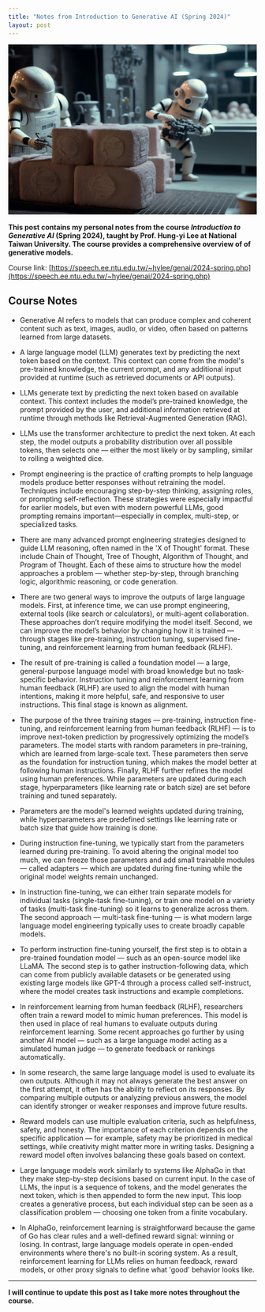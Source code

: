 ```yaml
---
title: "Notes from Introduction to Generative AI (Spring 2024)"
layout: post
---
```


![genai](/assets/img/20250623/genai_course.jpg)

**This post contains my personal notes from the course *Introduction to Generative AI* (Spring 2024), taught by Prof. Hung-yi Lee at National Taiwan University. The course provides a comprehensive overview of of generative models.**  

Course link: [https://speech.ee.ntu.edu.tw/~hylee/genai/2024-spring.php](https://speech.ee.ntu.edu.tw/~hylee/genai/2024-spring.php)

## Course Notes

- Generative AI refers to models that can produce complex and coherent content such as text, images, audio, or video, often based on patterns learned from large datasets.

- A large language model (LLM) generates text by predicting the next token based on the context. This context can come from the model's pre-trained knowledge, the current prompt, and any additional input provided at runtime (such as retrieved documents or API outputs).

- LLMs generate text by predicting the next token based on available context. This context includes the model’s pre-trained knowledge, the prompt provided by the user, and additional information retrieved at runtime through methods like Retrieval-Augmented Generation (RAG).

- LLMs use the transformer architecture to predict the next token. At each step, the model outputs a probability distribution over all possible tokens, then selects one — either the most likely or by sampling, similar to rolling a weighted dice.

- Prompt engineering is the practice of crafting prompts to help language models produce better responses without retraining the model. Techniques include encouraging step-by-step thinking, assigning roles, or prompting self-reflection. These strategies were especially impactful for earlier models, but even with modern powerful LLMs, good prompting remains important—especially in complex, multi-step, or specialized tasks.

- There are many advanced prompt engineering strategies designed to guide LLM reasoning, often named in the 'X of Thought' format. These include Chain of Thought, Tree of Thought, Algorithm of Thought, and Program of Thought. Each of these aims to structure how the model approaches a problem — whether step-by-step, through branching logic, algorithmic reasoning, or code generation.

- There are two general ways to improve the outputs of large language models. First, at inference time, we can use prompt engineering, external tools (like search or calculators), or multi-agent collaboration. These approaches don’t require modifying the model itself. Second, we can improve the model’s behavior by changing how it is trained — through stages like pre-training, instruction tuning, supervised fine-tuning, and reinforcement learning from human feedback (RLHF).

- The result of pre-training is called a foundation model — a large, general-purpose language model with broad knowledge but no task-specific behavior. Instruction tuning and reinforcement learning from human feedback (RLHF) are used to align the model with human intentions, making it more helpful, safe, and responsive to user instructions. This final stage is known as alignment.

- The purpose of the three training stages — pre-training, instruction fine-tuning, and reinforcement learning from human feedback (RLHF) — is to improve next-token prediction by progressively optimizing the model’s parameters. The model starts with random parameters in pre-training, which are learned from large-scale text. These parameters then serve as the foundation for instruction tuning, which makes the model better at following human instructions. Finally, RLHF further refines the model using human preferences. While parameters are updated during each stage, hyperparameters (like learning rate or batch size) are set before training and tuned separately.

- Parameters are the model's learned weights updated during training, while hyperparameters are predefined settings like learning rate or batch size that guide how training is done.

- During instruction fine-tuning, we typically start from the parameters learned during pre-training. To avoid altering the original model too much, we can freeze those parameters and add small trainable modules — called adapters — which are updated during fine-tuning while the original model weights remain unchanged.

- In instruction fine-tuning, we can either train separate models for individual tasks (single-task fine-tuning), or train one model on a variety of tasks (multi-task fine-tuning) so it learns to generalize across them. The second approach — multi-task fine-tuning — is what modern large language model engineering typically uses to create broadly capable models.

- To perform instruction fine-tuning yourself, the first step is to obtain a pre-trained foundation model — such as an open-source model like LLaMA. The second step is to gather instruction-following data, which can come from publicly available datasets or be generated using existing large models like GPT-4 through a process called self-instruct, where the model creates task instructions and example completions.

- In reinforcement learning from human feedback (RLHF), researchers often train a reward model to mimic human preferences. This model is then used in place of real humans to evaluate outputs during reinforcement learning. Some recent approaches go further by using another AI model — such as a large language model acting as a simulated human judge — to generate feedback or rankings automatically.

- In some research, the same large language model is used to evaluate its own outputs. Although it may not always generate the best answer on the first attempt, it often has the ability to reflect on its responses. By comparing multiple outputs or analyzing previous answers, the model can identify stronger or weaker responses and improve future results.

- Reward models can use multiple evaluation criteria, such as helpfulness, safety, and honesty. The importance of each criterion depends on the specific application — for example, safety may be prioritized in medical settings, while creativity might matter more in writing tasks. Designing a reward model often involves balancing these goals based on context.

- Large language models work similarly to systems like AlphaGo in that they make step-by-step decisions based on current input. In the case of LLMs, the input is a sequence of tokens, and the model generates the next token, which is then appended to form the new input. This loop creates a generative process, but each individual step can be seen as a classification problem — choosing one token from a finite vocabulary.

- In AlphaGo, reinforcement learning is straightforward because the game of Go has clear rules and a well-defined reward signal: winning or losing. In contrast, large language models operate in open-ended environments where there's no built-in scoring system. As a result, reinforcement learning for LLMs relies on human feedback, reward models, or other proxy signals to define what 'good' behavior looks like.


---

**I will continue to update this post as I take more notes throughout the course.**
